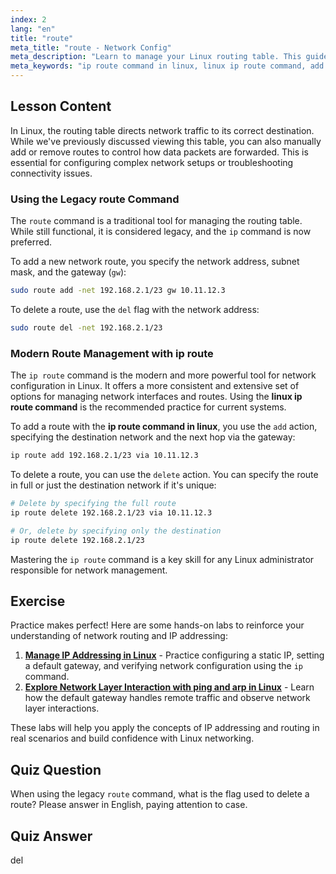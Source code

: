```yaml
---
index: 2
lang: "en"
title: "route"
meta_title: "route - Network Config"
meta_description: "Learn to manage your Linux routing table. This guide covers adding and deleting network routes using the modern 'ip route command in linux' and the legacy 'route' command."
meta_keywords: "ip route command in linux, linux ip route command, add route, delete route, routing table, network routing, linux networking, ip route"
---
```


## Lesson Content

In Linux, the routing table directs network traffic to its correct destination. While we've previously discussed viewing this table, you can also manually add or remove routes to control how data packets are forwarded. This is essential for configuring complex network setups or troubleshooting connectivity issues.

### Using the Legacy route Command

The `route` command is a traditional tool for managing the routing table. While still functional, it is considered legacy, and the `ip` command is now preferred.

To add a new network route, you specify the network address, subnet mask, and the gateway (`gw`):

```bash
sudo route add -net 192.168.2.1/23 gw 10.11.12.3
```

To delete a route, use the `del` flag with the network address:

```bash
sudo route del -net 192.168.2.1/23
```

### Modern Route Management with ip route

The `ip route` command is the modern and more powerful tool for network configuration in Linux. It offers a more consistent and extensive set of options for managing network interfaces and routes. Using the **linux ip route command** is the recommended practice for current systems.

To add a route with the **ip route command in linux**, you use the `add` action, specifying the destination network and the next hop via the gateway:

```bash
ip route add 192.168.2.1/23 via 10.11.12.3
```

To delete a route, you can use the `delete` action. You can specify the route in full or just the destination network if it's unique:

```bash
# Delete by specifying the full route
ip route delete 192.168.2.1/23 via 10.11.12.3

# Or, delete by specifying only the destination
ip route delete 192.168.2.1/23
```

Mastering the `ip route` command is a key skill for any Linux administrator responsible for network management.

## Exercise

Practice makes perfect! Here are some hands-on labs to reinforce your understanding of network routing and IP addressing:

1.  **[Manage IP Addressing in Linux](https://labex.io/labs/comptia-manage-ip-addressing-in-linux-592736)** - Practice configuring a static IP, setting a default gateway, and verifying network configuration using the `ip` command.
2.  **[Explore Network Layer Interaction with ping and arp in Linux](https://labex.io/labs/comptia-explore-network-layer-interaction-with-ping-and-arp-in-linux-592746)** - Learn how the default gateway handles remote traffic and observe network layer interactions.

These labs will help you apply the concepts of IP addressing and routing in real scenarios and build confidence with Linux networking.

## Quiz Question

When using the legacy `route` command, what is the flag used to delete a route? Please answer in English, paying attention to case.

## Quiz Answer

del
